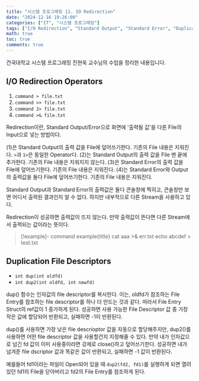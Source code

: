 ```yaml
---
title: "시스템 프로그래밍 11. IO Redirection"
date: "2024-12-16 19:26:00"
categories: ["IT", "시스템 프로그래밍"]
tags: ["I/O Redirection", "Standard Output", "Standard Error", "Duplication", "File Descriptors", "Redirection Operators", "Command", "File Entry"]
math: true
toc: true
comments: true
---
```


건국대학교 시스템 프로그래밍 진현욱 교수님의 수업을 정리한 내용입니다.

## I/O Redirection Operators

1. `command > file.txt`
2. `command >> file.txt`
3. `command 2> file.txt`
4. `command >& file.txt`

Redirection이란, Standard Output/Error으로 화면에 '출력될 값'을 다른 File의 Input으로 넣는 방법이다. 

(1)은 Standard Output의 출력 값을 File에 덮어쓰기한다. 기존의 File 내용은 지워진다. `>`과 `1>`은 동일한 Operator다.
(2)는 Standard Output의 출력 값을 File 맨 끝에 추가한다. 기존의 File 내용은 지워지지 않는다.
(3)은 Standard Error의 출력 값을 File에 덮어쓰기한다. 기존의 File 내용은 지워진다.
(4)는 Standard Error와 Output의 출력값을 둘다 File에 덮어쓰기한다. 기존의 File 내용은 지워진다.

Standard Output과 Standard Error의 출력값은 둘다 콘솔창에 찍히고, 콘솔창만 보면 어디서 출력된 결과인지 알 수 없다. 하지만 내부적으로 다른 Stream을 사용하고 있다.

Redirection이 성공하면 출력값이 뜨지 않는다. 만약 출력값이 뜬다면 다른 Stream에서 출력되는 값이라는 뜻이다.

> [!example]- command example{title}
> cat aaa >& err.txt
> echo abcdef > test.txt

## Duplication File Descriptors

- `int dup(int oldfd)`
- `int dup2(int oldfd, int newfd)`

dup() 함수는 인자값의 file descriptor를 복사한다. 이는, oldfd가 참조하는 File Entry를 참조하는 file descriptor를 하나 더 만드는 것과 같다. 따라서 File Entry Struct의 ref값이 1 증가하게 된다. 성공하면 사용 가능한 File Descriptor 값 중 가장 작은 값에 할당되어 반환되고, 실패하면 -1이 반환된다.

dup()를 사용하면 가장 낮은 file descrioptor 값을 자동으로 할당해주지만, dup2()를 사용하면 어떤 file descriptor 값을 사용할건지 지정해줄 수 있다. 만약 내가 인자값으로 넘긴 fd 값이 이미 사용중이라면 강제로 close()하고 덮어쓰기한다. 성공하면 내가 넘겨준 file dscriptor 값과 똑같은 값이 반환되고, 실패하면 -1 값이 반환된다.

예를들어 fd1이라는 파일이 Open되어 있을 때 `dup2(fd2, fd1)`를 실행하게 되면 열려있던 fd1의 File을 닫아버리고 fd2의 File Entry를 참조하게 된다.